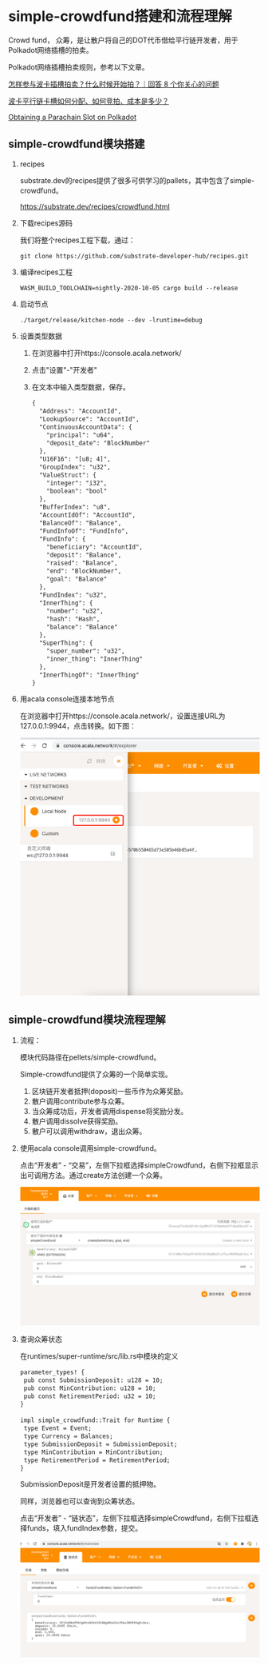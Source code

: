 # simple-crowdfund搭建和流程理解

Crowd fund， 众筹，是让散户将自己的DOT代币借给平行链开发者，用于Polkadot网络插槽的拍卖。

Polkadot网络插槽拍卖规则，参考以下文章。

[怎样参与波卡插槽拍卖？什么时候开始拍？｜回答 8 个你关心的问题](https://mp.weixin.qq.com/s/ZtPHLj5q1Xf84QcjeiFdWA)

[波卡平行链卡槽如何分配、如何竞拍、成本是多少？](https://mp.weixin.qq.com/s?__biz=MzI3MzYxNzQ0Ng==&mid=2247485450&idx=1&sn=ea162d9fa9a60aa664fb0a9ad87985b3&chksm=eb21cf43dc56465550879a8f39c3b458346b51348781b89c4d62500955ff42f4569a42a538b3&scene=21#wechat_redirect)

[Obtaining a Parachain Slot on Polkadot](https://polkadot.network/obtaining-a-parachain-slot-on-polkadot/)



## simple-crowdfund模块搭建

1. recipes

   substrate.dev的recipes提供了很多可供学习的pallets，其中包含了simple-crowdfund。

   https://substrate.dev/recipes/crowdfund.html

2. 下载recipes源码

   

   我们将整个recipes工程下载，通过：

   ```
   git clone https://github.com/substrate-developer-hub/recipes.git
   ```

3. 编译recipes工程

   ```
   WASM_BUILD_TOOLCHAIN=nightly-2020-10-05 cargo build --release
   ```

4. 启动节点

   ```
   ./target/release/kitchen-node --dev -lruntime=debug
   ```

5. 设置类型数据

   1. 在浏览器中打开https://console.acala.network/

   2. 点击"设置"-"开发者"

   3. 在文本中输入类型数据，保存。

      ```
      {
        "Address": "AccountId",
        "LookupSource": "AccountId",
        "ContinuousAccountData": {
          "principal": "u64",
          "deposit_date": "BlockNumber"
        },
        "U16F16": "[u8; 4]",
        "GroupIndex": "u32",
        "ValueStruct": {
          "integer": "i32",
          "boolean": "bool"
        },
        "BufferIndex": "u8",
        "AccountIdOf": "AccountId",
        "BalanceOf": "Balance",
        "FundInfoOf": "FundInfo",
        "FundInfo": {
          "beneficiary": "AccountId",
          "deposit": "Balance",
          "raised": "Balance",
          "end": "BlockNumber",
          "goal": "Balance"
        },
        "FundIndex": "u32",
        "InnerThing": {
          "number": "u32",
          "hash": "Hash",
          "balance": "Balance"
        },
        "SuperThing": {
          "super_number": "u32",
          "inner_thing": "InnerThing"
        },
        "InnerThingOf": "InnerThing"
      }
      ```

6. 用acala console连接本地节点

   在浏览器中打开https://console.acala.network/，设置连接URL为127.0.0.1:9944，点击转换。如下图：

   ![1](images/simple-crowdfund/1.png)





## simple-crowdfund模块流程理解

1. 流程：

   模块代码路径在pellets/simple-crowdfund。

   Simple-crowdfund提供了众筹的一个简单实现。

   1. 区块链开发者抵押(doposit)一些币作为众筹奖励。
   2. 散户调用contribute参与众筹。
   3. 当众筹成功后，开发者调用dispense将奖励分发。
   4. 散户调用dissolve获得奖励。
   5. 散户可以调用withdraw，退出众筹。

2. 使用acala console调用simple-crowdfund。

   点击“开发者” - “交易”，左侧下拉框选择simpleCrowdfund，右侧下拉框显示出可调用方法。通过create方法创建一个众筹。

   ![image-20210119225524674](images/simple-crowdfund/4.png)

3. 查询众筹状态

   在runtimes/super-runtime/src/lib.rs中模块的定义

   ```
   parameter_types! {
   	pub const SubmissionDeposit: u128 = 10;
   	pub const MinContribution: u128 = 10;
   	pub const RetirementPeriod: u32 = 10;
   }
   
   impl simple_crowdfund::Trait for Runtime {
   	type Event = Event;
   	type Currency = Balances;
   	type SubmissionDeposit = SubmissionDeposit;
   	type MinContribution = MinContribution;
   	type RetirementPeriod = RetirementPeriod;
   }
   ```

   SubmissionDeposit是开发者设置的抵押物。 

   同样，浏览器也可以查询到众筹状态。

   点击“开发者” - “链状态”，左侧下拉框选择simpleCrowdfund，右侧下拉框选择funds，填入fundIndex参数，提交。

   ![3](images/simple-crowdfund/3.png)

